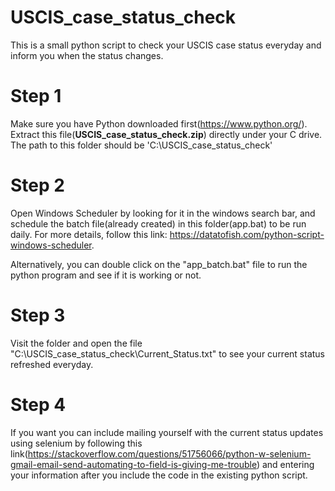 # USCIS_case_status_check
This is a small python script to check your USCIS case status everyday and inform you when the status changes.

# Step 1

Make sure you have Python downloaded first(https://www.python.org/). Extract this file(**USCIS_case_status_check.zip**) directly under your C drive. The path to this folder should be 'C:\USCIS_case_status_check'

# Step 2

Open Windows Scheduler by looking for it in the windows search bar, and schedule the batch file(already created) in this folder(app.bat) to be run daily. For more details, follow this link: https://datatofish.com/python-script-windows-scheduler.

Alternatively, you can double click on the "app_batch.bat" file to run the python program and see if it is working or not. 

# Step 3

Visit the folder and open the file "C:\USCIS_case_status_check\Current_Status.txt" to see your current status refreshed everyday.

# Step 4 

If you want you can include mailing yourself with the current status updates using selenium by following this link(https://stackoverflow.com/questions/51756066/python-w-selenium-gmail-email-send-automating-to-field-is-giving-me-trouble)
and entering your information after you include the code in the existing python script.
